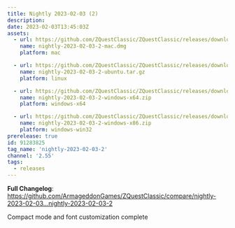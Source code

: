 ```yaml
---
title: Nightly 2023-02-03 (2)
description: 
date: 2023-02-03T13:45:03Z
assets: 
  - url: https://github.com/ZQuestClassic/ZQuestClassic/releases/download/nightly-2023-02-03-2/nightly-2023-02-03-2-mac.dmg
    name: nightly-2023-02-03-2-mac.dmg
    platform: mac

  - url: https://github.com/ZQuestClassic/ZQuestClassic/releases/download/nightly-2023-02-03-2/nightly-2023-02-03-2-ubuntu.tar.gz
    name: nightly-2023-02-03-2-ubuntu.tar.gz
    platform: linux

  - url: https://github.com/ZQuestClassic/ZQuestClassic/releases/download/nightly-2023-02-03-2/nightly-2023-02-03-2-windows-x64.zip
    name: nightly-2023-02-03-2-windows-x64.zip
    platform: windows-x64

  - url: https://github.com/ZQuestClassic/ZQuestClassic/releases/download/nightly-2023-02-03-2/nightly-2023-02-03-2-windows-x86.zip
    name: nightly-2023-02-03-2-windows-x86.zip
    platform: windows-win32
prerelease: true
id: 91283825
tag_name: 'nightly-2023-02-03-2'
channel: '2.55'
tags:
  - releases
---
```


**Full Changelog**: https://github.com/ArmageddonGames/ZQuestClassic/compare/nightly-2023-02-03...nightly-2023-02-03-2

Compact mode and font customization complete
